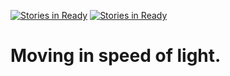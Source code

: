 [![Stories in Ready](https://badge.waffle.io/speed-of-light/speed-of-light.github.io.png?label=ready&title=Ready)](https://waffle.io/speed-of-light/speed-of-light.github.io)
[![Stories in Ready](https://badge.waffle.io/speed-of-light/speed-of-light.github.io.png?label=in+progress&title=Doing)](https://waffle.io/speed-of-light/speed-of-light.github.io)

# Moving in speed of light.
